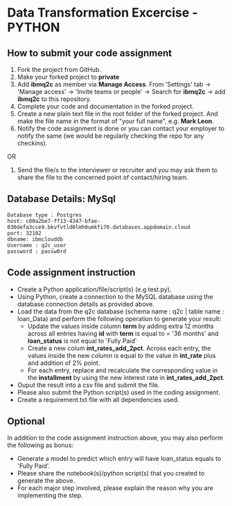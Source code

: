 # Data Transformation Excercise - PYTHON

## How to submit your code assignment

1. Fork the project from GitHub.
2. Make your forked project to **private** 
3. Add **ibmq2c** as member via **Manage Access**. From 'Settings' tab -> 'Manage access' -> 'Invite teams or people' -> Search for **ibmq2c** -> add  **ibmq2c** to this repository.
4. Complete your code and documentation in the forked project.
5. Create a new plain text file in the root folder of the forked project. And make the file name in the format of "your full name", e.g. **Mark Leon**.
6. Notify the code assignment is done or you can contact your employer to notify the same (we would be regularly checking the repo for any checkins).

OR

1. Send the file/s to the interviewer or recruiter and you may ask them to share the file to the concerned point of contact/hiring team. 

## Database Details: MySql
```
Database type : Postgres
host: c00a2be7-ff13-4347-bfae-030defa3cce9.bkvfvtld0lmh0umkfi70.databases.appdomain.cloud
port: 32182
dbname: ibmclouddb
Username : q2c_user
password : passw0rd
```

## Code assignment instruction
* Create a Python application/file/script(s) (e.g test.py).
* Using Python, create a connection to the MySQL database using the database connection details as provided above.
* Load the data from the q2c database (schema name : q2c | table name : loan_Data) and perform the following operation to generate your result:
  * Update the values inside column **term** by adding extra 12 months across all entries having **id** with **term** is equal to = '36 months' and **loan_status** is not equal to 'Fully Paid'
  * Create a new colum **int_rates_add_2pct**. Across each entry, the values inside the new column is equal to the value in **int_rate** plus and addition of 2% point.
  * For each entry, replace and recalculate the corresponding value in the **installment** by using the new interest rate in **int_rates_add_2pct**.
* Ouput the result into a csv file and submit the file.
* Please also submit the Python script(s) used in the coding assignment. 
* Create a requirement.txt file with all dependencies used. 

## Optional
In addition to the code assignment instruction above, you may also perform the following as bonus:
 
- Generate a model to predict which entry will have loan_status equals to 'Fully Paid'.
- Please share the notebook(s)/python script(s) that you created to generate the above.
- For each major step involved, please explain the reason why you are implementing the step.
